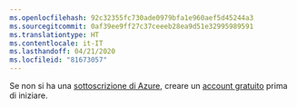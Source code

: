 ```yaml
---
ms.openlocfilehash: 92c32355fc730ade0979bfa1e960aef5d45244a3
ms.sourcegitcommit: 0af39ee9ff27c37ceeeb28ea9d51e32995989591
ms.translationtype: HT
ms.contentlocale: it-IT
ms.lasthandoff: 04/21/2020
ms.locfileid: "81673057"
---
```

Se non si ha una [sottoscrizione di Azure](/azure/guides/developer/azure-developer-guide#understanding-accounts-subscriptions-and-billing), creare un [account gratuito](https://azure.microsoft.com/free/?ref=microsoft.com&utm_source=microsoft.com&utm_medium=docs&utm_campaign=visualstudio) prima di iniziare.